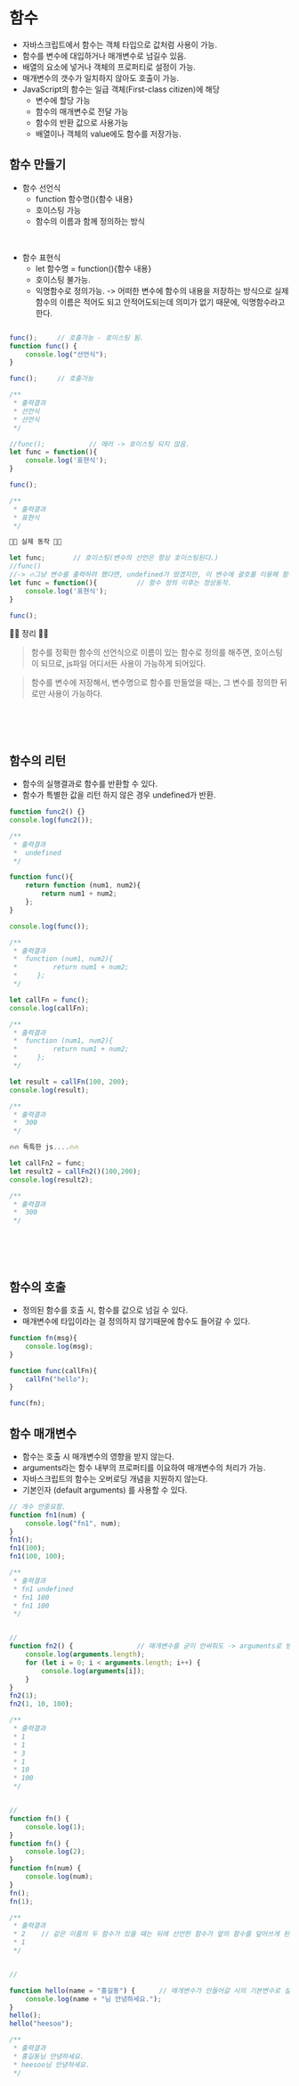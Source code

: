 # 함수

* 자바스크립트에서 함수는 객체 타입으로 값처럼 사용이 가능.
* 함수를 변수에 대입하거나 매개변수로 넘길수 있음.
* 배열의 요소에 넣거나 객체의 프로퍼티로 설정이 가능.
* 매개변수의 갯수가 일치하지 않아도 호출이 가능.
* JavaScript의 함수는 일급 객체(First-class citizen)에 해당
    - 변수에 할당 가능
    - 함수의 매개변수로 전달 가능
    - 함수의 반환 값으로 사용가능
    - 배열이나 객체의 value에도 함수를 저장가능.


## 함수 만들기

* 함수 선언식
    - function 함수명(){함수 내용}
    - 호이스팅 가능
    - 함수의 이름과 함께 정의하는 방식

<br>

* 함수 표현식
    - let 함수명 = function(){함수 내용}
    - 호이스팅 불가능.
    - 익명함수로 정의가능. -> 어떠한 변수에 함수의 내용을 저장하는 방식으로 실제 함수의 이름은 적어도 되고 안적어도되는데 의미가 없기 때문에, 익명함수라고 한다.

```js

func();     // 호출가능 - 호이스팅 됨.
function func() {
    console.log("선언식");
}

func();     // 호출가능

/**
 * 출력결과
 * 선언식
 * 선언식
 */

```
```js
//func();           // 에러 -> 호이스팅 되지 않음.
let func = function(){
    console.log('표현식');
}

func();     

/**
 * 출력결과
 * 표현식
 */

🐳🐳 실제 동작 🐳🐳

let func;       // 호이스팅(변수의 선언은 항상 호이스팅된다.)
//func()        
//-> 🔥그냥 변수를 출력하려 했다면, undefined가 떴겠지만, 이 변수에 괄호를 이용해 함수로서 호출을 하려해서 에러가 남.🔥
let func = function(){          // 함수 정의 이후는 정상동작.
    console.log('표현식');
}

func();  


```

🐳🐳 정리 🐳🐳
> 함수를 정확한 함수의 선언식으로 이름이 있는 함수로 정의를 해주면, 호이스팅이 되므로, js파일 어디서든 사용이 가능하게 되어있다.

> 함수를 변수에 저장해서, 변수명으로 함수를 만들었을 때는, 그 변수를 정의한 뒤로만 사용이 가능하다.

<br>
<br>
<br>

## 함수의 리턴

* 함수의 실행결과로 함수를 반환할 수 있다.
* 함수가 특별한 값을 리턴 하지 않은 경우 undefined가 반환.


```js
function func2() {}
console.log(func2());

/**
 * 출력결과
 *  undefined
 */

function func(){
    return function (num1, num2){
        return num1 + num2;
    };
}

console.log(func());

/**
 * 출력결과
 *  function (num1, num2){
 *         return num1 + num2;
 *     };
 */

let callFn = func();
console.log(callFn);

/**
 * 출력결과
 *  function (num1, num2){
 *         return num1 + num2;
 *     };
 */

let result = callFn(100, 200);
console.log(result);

/**
 * 출력결과
 *  300
 */

🔥🔥 독특한 js....🔥🔥

let callFn2 = func;
let result2 = callFn2()(100,200);
console.log(result2);

/**
 * 출력결과
 *  300
 */

```

<br>
<br>
<br>

## 함수의 호출

* 정의된 함수를 호출 시, 함수를 값으로 넘길 수 있다.
* 매개변수에 타입이라는 걸 정의하지 않기때문에 함수도 들어갈 수 있다.

```js
function fn(msg){
    console.log(msg);
}

function func(callFn){
    callFn("hello");
}

func(fn);
```



## 함수 매개변수

* 함수는 호출 시  매개변수의 영향을 받지 않는다.
* arguments라는 함수 내부의 프로퍼티를 이요하여 매개변수의 처리가 가능.
* 자바스크립트의 함수는 오버로딩 개념을 지원하지 않는다.
* 기본인자 (default arguments) 를 사용할 수 있다.

```js
// 개수 안중요함.
function fn1(num) {
    console.log("fn1", num);
}
fn1();
fn1(100);
fn1(100, 100);

/**
 * 출력결과
 * fn1 undefined
 * fn1 100
 * fn1 100
 */


//
function fn2() {                // 매개변수를 굳이 안써줘도 -> arguments로 받아진다
    console.log(arguments.length);
    for (let i = 0; i < arguments.length; i++) {
        console.log(arguments[i]);
    }
}
fn2(1);
fn2(1, 10, 100);

/**
 * 출력결과
 * 1
 * 1
 * 3
 * 1
 * 10
 * 100
 */


//
function fn() {
    console.log(1);
}
function fn() {
    console.log(2);
}
function fn(num) {
    console.log(num);
}
fn();
fn(1);

/**
 * 출력결과
 * 2    // 같은 이름의 두 함수가 있을 때는 뒤에 선언한 함수가 앞의 함수를 덮어쓰게 된다.
 * 1
 */


//

function hello(name = "홍길동") {      // 매개변수가 안들어갈 시의 기본변수로 설정
    console.log(name + "님 안녕하세요.");
}
hello();
hello("heesoo");

/**
 * 출력결과
 * 홍길동님 안녕하세요.
 * heesoo님 안녕하세요.
 */

```